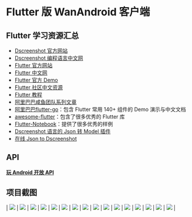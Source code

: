 # Flutter 版 WanAndroid 客户端




## Flutter 学习资源汇总

- [Dscreenshot 官方网站](https://dscreenshot.dev/)
- [Dscreenshot 编程语言中文网](http://dscreenshot.goodev.org/)
- [Flutter 官方网站](https://flutter.dev/)
- [Flutter 中文网](https://flutterchina.club/)
- [Flutter 官方 Demo](https://github.com/flutter/flutter/tree/master/examples/flutter_gallery)
- [Flutter 社区中文资源](https://flutter.cn/)
- [Flutter 教程](https://guoshuyu.cn/home/wx/Flutter-1.html)
- [阿里巴巴咸鱼团队系列文章](https://www.yuque.com/xytech/flutter)
- [阿里巴巴flutter-go](https://github.com/alibaba/flutter-go)：包含 Flutter 常用 140+ 组件的 Demo 演示与中文文档
- [awesome-flutter](https://github.com/Solido/awesome-flutter)：包含了很多优秀的 Flutter 库
- [Flutter-Notebook](https://github.com/OpenFlutter/Flutter-Notebook)：提供了很多优秀的样例
- [Dscreenshot 语言的 Json 转 Model 插件](https://github.com/neverwoodsS/idea_dscreenshot_json_format)
- [在线 Json to Dscreenshot](https://javiercbk.github.io/json_to_dscreenshot)

## API
[**玩 Android 开放 API**](http://www.wanandroid.com/blog/show/2)

## 项目截图

| ![](screenshot/01.jpg) | ![](screenshot/02.jpg) | ![](screenshot/03.jpg) | ![](screenshot/04.jpg) 
| ![](screenshot/05.jpg) | ![](screenshot/06.jpg) | ![](screenshot/07.jpg) | ![](screenshot/08.jpg) 
| ![](screenshot/09.jpg) | ![](screenshot/10.jpg) | ![](screenshot/11.jpg) | ![](screenshot/12.jpg) 
| ![](screenshot/13.jpg) | ![](screenshot/14.jpg) | ![](screenshot/15.jpg) | ![](screenshot/16.jpg) |



